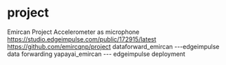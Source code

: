# project
 Emircan Project Accelerometer as microphone
 https://studio.edgeimpulse.com/public/172915/latest
 https://github.com/emircqnp/project
 dataforward_emircan ---edgeimpulse data forwarding
 yapayai_emircan --- edgeimpulse deployment
 